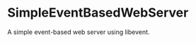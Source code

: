 SimpleEventBasedWebServer
=========================

A simple event-based web server using libevent.
